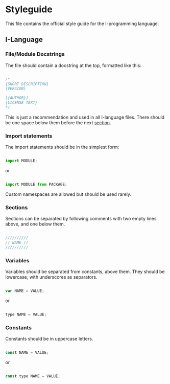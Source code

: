 # Styleguide

This file contains the official style guide for the I-programming language.

## I-Language

### File/Module Docstrings

The file should contain a docstring at the top, formatted like this:

```c title="Example"

/*
{SHORT DESCRIPTION}
{VERSION}

[{AUTHOR}]
{LICENSE TEXT}
*/

```

This is just a recommendation and used in all I-language files. There should be one space below them before the next [section](#sections).

### Import statements

The import statements should be in the simplest form:

```py title="Example"

import MODULE;

```

or

```py title="Example"

import MODULE from PACKAGE;

```

Custom namespaces are allowed but should be used rarely.

### Sections

Sections can be separated by following comments with two empty lines above, and one below them.

```c title="Example"

//////////
// NAME //
//////////

```

### Variables

Variables should be separated from constants, above them. They should be lowercase, with underscores as separators.

```js title="Example"

var NAME = VALUE;

```

or

```js title="Example"

type NAME = VALUE;

```

### Constants

Constants should be in uppercase letters.

```js title="Example"

const NAME = VALUE;

```

or

```js title="Example"

const type NAME = VALUE;

```
